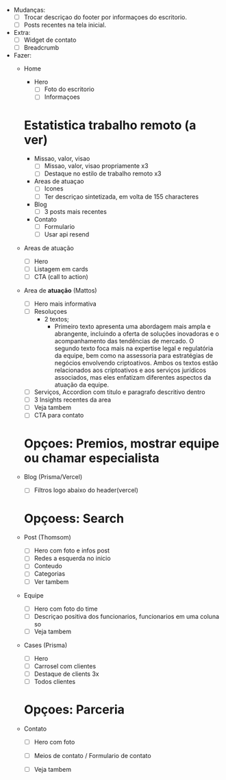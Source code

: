 - Mudanças:
  - [ ] Trocar descriçao do footer por informaçoes do escritorio.
  - [ ] Posts recentes na tela inicial.

- Extra:
  - [ ] Widget de contato
  - [ ] Breadcrumb

- Fazer:
    - Home
      - Hero
        - [ ] Foto do escritorio
        - [ ] Informaçoes

      # Estatistica trabalho remoto (a ver)

      - Missao, valor, visao
        - [ ] Missao, valor, visao propriamente x3
        - [ ] Destaque no estilo de trabalho remoto x3

      - Areas de atuaçao
        - [ ] Icones
        - [ ] Ter descriçao sintetizada, em volta de 155 characteres

      - Blog
        - [ ] 3 posts mais recentes

      - Contato
        - [ ] Formulario
        - [ ] Usar api resend

    - Areas de atuação
      - [ ] Hero
      - [ ] Listagem em cards
      - [ ] CTA (call to action)

    - Area de **atuação** (Mattos)
      - [ ] Hero mais informativa
      - [ ] Resoluçoes
        - 2 textos;
          - Primeiro texto apresenta uma abordagem mais ampla e abrangente, incluindo a oferta de soluções inovadoras e o acompanhamento das tendências de mercado. O segundo texto foca mais na expertise legal e regulatória da equipe, bem como na assessoria para estratégias de negócios envolvendo criptoativos. Ambos os textos estão relacionados aos criptoativos e aos serviços jurídicos associados, mas eles enfatizam diferentes aspectos da atuação da equipe.
      - [ ] Serviços, Accordion com titulo e paragrafo descritivo dentro
      - [ ] 3 Insights recentes da area
      - [ ] Veja tambem
      - [ ] CTA para contato

      # Opçoes: Premios, mostrar equipe ou chamar especialista

    - Blog (Prisma/Vercel)
      - [ ] Filtros logo abaixo do header(vercel)

      # Opçoess: Search

    - Post (Thomsom)
      - [ ] Hero com foto e infos post
      - [ ] Redes a esquerda no inicio
      - [ ] Conteudo
      - [ ] Categorias
      - [ ] Ver tambem

    - Equipe
      - [ ] Hero com foto do time
      - [ ] Descriçao positiva dos funcionarios, funcionarios em uma coluna so
      - [ ] Veja tambem

    - Cases (Prisma)
      - [ ] Hero
      - [ ] Carrosel com clientes
      - [ ] Destaque de clients 3x
      - [ ] Todos clientes

      # Opçoes: Parceria

    - Contato
      - [ ] Hero com foto
      - [ ] Meios de contato / Formulario de contato
      - [ ] Veja tambem

